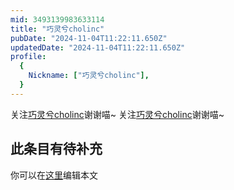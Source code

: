 ```yaml
---
mid: 3493139983633114
title: "巧灵兮cholinc"
pubDate: "2024-11-04T11:22:11.650Z"
updatedDate: "2024-11-04T11:22:11.650Z"
profile:
  {
    Nickname: ["巧灵兮cholinc"],
  }
---
```


关注[巧灵兮cholinc](https://space.bilibili.com/3493139983633114)谢谢喵~ 关注[巧灵兮cholinc](https://space.bilibili.com/3493139983633114)谢谢喵~

## 此条目有待补充
你可以在[这里](https://github.com/Yuhanawa/VTuber.ICU-Content/edit/master/v/巧灵兮cholinc/index.md)编辑本文

